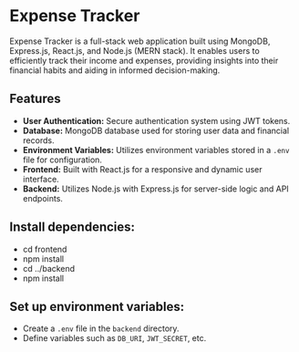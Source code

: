 # Expense Tracker

Expense Tracker is a full-stack web application built using MongoDB, Express.js, React.js, and Node.js (MERN stack). It enables users to efficiently track their income and expenses, providing insights into their financial habits and aiding in informed decision-making.

## Features

- **User Authentication:** Secure authentication system using JWT tokens.
- **Database:** MongoDB database used for storing user data and financial records.
- **Environment Variables:** Utilizes environment variables stored in a `.env` file for configuration.
- **Frontend:** Built with React.js for a responsive and dynamic user interface.
- **Backend:** Utilizes Node.js with Express.js for server-side logic and API endpoints.
## Install dependencies:
- cd frontend
- npm install
- cd ../backend
- npm install
  
##  Set up environment variables:
- Create a `.env` file in the `backend` directory.
- Define variables such as `DB_URI`, `JWT_SECRET`, etc.

